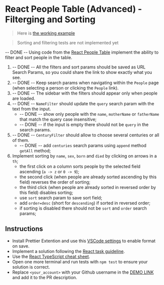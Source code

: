 # React People Table (Advanced) - Filterging and Sorting

> Here is [the working example](https://mate-academy.github.io/react_people-table-advanced/)

> Sorting and filtering tests are not implemented yet

-- DONE -- Using code from the [React People Table](https://github.com/mate-academy/react_people-table-basics#react-people-table)
implement the ability to filter and sort people in the table.

1. -- DONE -- All the filters and sort params should be saved as URL Search Params, so you could share the link to show exactly what you see.
1. -- DONE -- Keep search params when navigating within the `People` page (when selecting a person or clicking the `People` link).
1. -- DONE -- The sidebar with the filters should appear only when people are loaded.
1. -- DONE -- `NameFilter` should update the `query` search param with the text from the input.
   - -- DONE -- show only people with the `name`, `motherName` or `fatherName` that match the query case insensitive;
   - -- DONE -- if the input is empty there should not be `query` in the search params.
1. -- DONE -- `CenturyFilter` should allow to choose several centuries or all of them.
   - -- DONE -- add `centuries` search params using `append` method `getAll` method;
1. Implement sorting by `name`, `sex`, `born` and `died` by clicking on arrows in a `th`;
   - the first click on a column sorts people by the selected field ascending (`a -> z` or `0 -> 9`);
   - the second click (when people are already sorted ascending by this field) reverses the order of sorting;
   - the third click (when people are already sorted in reversed order by this field) disables sorting;
   - use `sort` search param to save sort field;
   - add `order=desc` (short for `descending`) if sorted in reversed order;
   - if sorting is disabled there should not be `sort` and `order` search params;

## Instructions

- Install Prettier Extention and use this [VSCode settings](https://mate-academy.github.io/fe-program/tools/vscode/settings.json) to enable format on save.
- Implement a solution following the [React task guideline](https://github.com/mate-academy/react_task-guideline#react-tasks-guideline).
- Use the [React TypeScript cheat sheet](https://mate-academy.github.io/fe-program/js/extra/react-typescript).
- Open one more terminal and run tests with `npm test` to ensure your solution is correct.
- Replace `<your_account>` with your Github username in the [DEMO LINK](https://olafchuszno.github.io/react_people-table-advanced/) and add it to the PR description.
